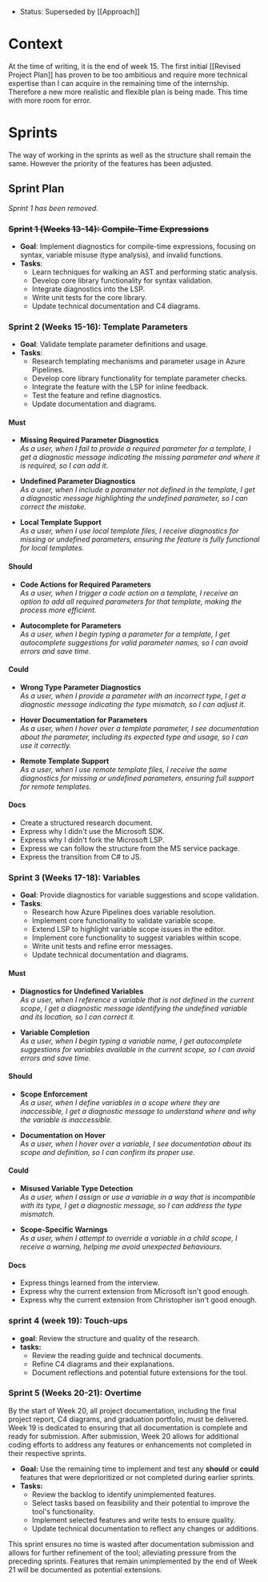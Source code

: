 - Status: Superseded by [[Approach]]
# Context
At the time of writing, it is the end of week 15. The first initial [[Revised Project Plan]] has proven to be too ambitious and require more technical expertise than I can acquire in the remaining time of the internship. Therefore a new more realistic and flexible plan is being made. This time with more room for error. 

# Sprints
The way of working in the sprints as well as the structure shall remain the same. However the priority of the features has been adjusted.

## Sprint Plan

_Sprint 1 has been removed._
### ~~Sprint 1 (Weeks 13-14): Compile-Time Expressions~~
- **Goal**: Implement diagnostics for compile-time expressions, focusing on syntax, variable misuse (type analysis), and invalid functions.
- **Tasks**:
    - Learn techniques for walking an AST and performing static analysis.
    - Develop core library functionality for syntax validation.
    - Integrate diagnostics into the LSP.
    - Write unit tests for the core library.
    - Update technical documentation and C4 diagrams.
    
	
### Sprint 2 (Weeks 15-16): Template Parameters
- **Goal**: Validate template parameter definitions and usage.
- **Tasks**:
    - Research templating mechanisms and parameter usage in Azure Pipelines.
    - Develop core library functionality for template parameter checks.
    - Integrate the feature with the LSP for inline feedback.
    - Test the feature and refine diagnostics.
    - Update documentation and diagrams.

#### Must
- **Missing Required Parameter Diagnostics**  
    _As a user, when I fail to provide a required parameter for a template, I get a diagnostic message indicating the missing parameter and where it is required, so I can add it._
    
- **Undefined Parameter Diagnostics**  
    _As a user, when I include a parameter not defined in the template, I get a diagnostic message highlighting the undefined parameter, so I can correct the mistake._
    
- **Local Template Support**  
    _As a user, when I use local template files, I receive diagnostics for missing or undefined parameters, ensuring the feature is fully functional for local templates._
    

#### Should
- **Code Actions for Required Parameters**  
    _As a user, when I trigger a code action on a template, I receive an option to add all required parameters for that template, making the process more efficient._
    
- **Autocomplete for Parameters**  
    _As a user, when I begin typing a parameter for a template, I get autocomplete suggestions for valid parameter names, so I can avoid errors and save time._
    

#### Could

- **Wrong Type Parameter Diagnostics**  
    _As a user, when I provide a parameter with an incorrect type, I get a diagnostic message indicating the type mismatch, so I can adjust it._
    
- **Hover Documentation for Parameters**  
    _As a user, when I hover over a template parameter, I see documentation about the parameter, including its expected type and usage, so I can use it correctly._
    
- **Remote Template Support**  
    _As a user, when I use remote template files, I receive the same diagnostics for missing or undefined parameters, ensuring full support for remote templates._

#### Docs
* Create a structured research document.
* Express why I didn't use the Microsoft SDK.
* Express why I didn't fork the Microsoft LSP.
* Express we can follow the structure from the MS service package.
* Express the transition from C# to JS.

### Sprint 3 (Weeks 17-18): Variables
- **Goal**: Provide diagnostics for variable suggestions and scope validation.
- **Tasks**:
    - Research how Azure Pipelines does variable resolution.
    - Implement core functionality to validate variable scope.
    - Extend LSP to highlight variable scope issues in the editor.
	- Implement core functionality to suggest variables within scope.
    - Write unit tests and refine error messages.
    - Update technical documentation and diagrams.

#### Must
- **Diagnostics for Undefined Variables**  
    _As a user, when I reference a variable that is not defined in the current scope, I get a diagnostic message identifying the undefined variable and its location, so I can correct it._
    
- **Variable Completion**  
    _As a user, when I begin typing a variable name, I get autocomplete suggestions for variables available in the current scope, so I can avoid errors and save time._

#### Should
- **Scope Enforcement**  
    _As a user, when I define variables in a scope where they are inaccessible, I get a diagnostic message to understand where and why the variable is inaccessible._
    
- **Documentation on Hover**  
    _As a user, when I hover over a variable, I see documentation about its scope and definition, so I can confirm its proper use._
	
#### Could
- **Misused Variable Type Detection**  
    _As a user, when I assign or use a variable in a way that is incompatible with its type, I get a diagnostic message, so I can address the type mismatch._
    
- **Scope-Specific Warnings**  
    _As a user, when I attempt to override a variable in a child scope, I receive a warning, helping me avoid unexpected behaviours._
	
#### Docs
* Express things learned from the interview.
* Express why the current extension from Microsoft isn't good enough.
* Express why the current extension from Christopher isn't good enough.

### sprint 4 (week 19): Touch-ups
* **goal**: Review the structure and quality of the research.
* **tasks:**
	- Review the reading guide and technical documents.
	- Refine C4 diagrams and their explanations.
	- Document reflections and potential future extensions for the tool.

### Sprint 5 (Weeks 20-21): Overtime
By the start of Week 20, all project documentation, including the final project report, C4 diagrams, and graduation portfolio, must be delivered. Week 19 is dedicated to ensuring that all documentation is complete and ready for submission. After submission, Week 20 allows for additional coding efforts to address any features or enhancements not completed in their respective sprints.
    
- **Goal:** Use the remaining time to implement and test any **should** or **could** features that were deprioritized or not completed during earlier sprints.
- **Tasks:**
	- Review the backlog to identify unimplemented features.
	- Select tasks based on feasibility and their potential to improve the tool's functionality.
	- Implement selected features and write tests to ensure quality.
	- Update technical documentation to reflect any changes or additions.

This sprint ensures no time is wasted after documentation submission and allows for further refinement of the tool; alleviating pressure from the preceding sprints. Features that remain unimplemented by the end of Week 21 will be documented as potential extensions.